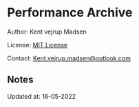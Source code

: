 # Performance Archive
Author: Kent vejrup Madsen

License: [MIT License](license.md)

Contact: Kent.vejrup.madsen@outlook.com

## Notes
Updated at: 16-05-2022
